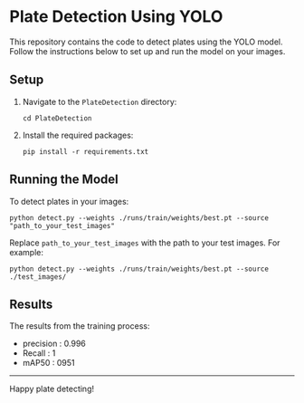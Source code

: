 # Plate Detection Using YOLO

This repository contains the code to detect plates using the YOLO model. Follow the instructions below to set up and run the model on your images.

## Setup

1. Navigate to the `PlateDetection` directory:
    ```
    cd PlateDetection
    ```

2. Install the required packages:
    ```
    pip install -r requirements.txt
    ```

## Running the Model

To detect plates in your images:

``` 
python detect.py --weights ./runs/train/weights/best.pt --source "path_to_your_test_images" 
```

Replace `path_to_your_test_images` with the path to your test images. For example:

```
python detect.py --weights ./runs/train/weights/best.pt --source ./test_images/
```

## Results

The results from the training process:
- precision : 0.996 
- Recall : 1
- mAP50 : 0951

---

Happy plate detecting!
